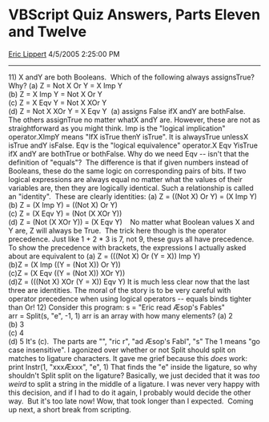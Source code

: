 <div id="page">

# VBScript Quiz Answers, Parts Eleven and Twelve

[Eric Lippert](https://social.msdn.microsoft.com/profile/Eric%20Lippert) 4/5/2005 2:25:00 PM

-----

<div id="content">

11\) X andY are both Booleans.  Which of the following always assignsTrue?  Why? (a) Z = Not X Or Y = X Imp Y  
(b) Z = X Imp Y = Not X Or Y  
(c) Z = X Eqv Y = Not X XOr Y  
(d) Z = Not X XOr Y = X Eqv Y  (a) assigns False ifX andY are bothFalse.  The others assignTrue no matter whatX andY are. However, these are not as straightforward as you might think. Imp is the "logical implication" operator.XImpY means "IfX isTrue thenY isTrue". It is alwaysTrue unlessX isTrue andY isFalse. Eqv is the "logical equivalence" operator.X Eqv YisTrue ifX andY are bothTrue or bothFalse. Why do we need Eqv -- isn't that the definition of "equals"?  The difference is that if given numbers instead of Booleans, these do the same logic on corresponding pairs of bits. If two logical expressions are always equal no matter what the values of their variables are, then they are logically identical. Such a relationship is called an "identity".  These are clearly identities: (a) Z = ((Not X) Or Y) = (X Imp Y)  
(b) Z = (X Imp Y) = ((Not X) Or Y)  
(c) Z = (X Eqv Y) = (Not (X XOr Y))  
(d) Z = (Not (X XOr Y)) = (X Eqv Y)    No matter what Boolean values X and Y are, Z will always be True.  The trick here though is the operator precedence. Just like 1 + 2 \* 3 is 7, not 9, these guys all have precedence.  To show the precedence with brackets, the expressions I actually asked about are equivalent to (a) Z = (((Not X) Or (Y = X)) Imp Y)  
(b)Z = (X Imp ((Y = (Not X)) Or Y))  
(c)Z = (X Eqv ((Y = (Not X)) XOr Y))  
(d)Z = (((Not X) XOr (Y = X)) Eqv Y) It is much less clear now that the last three are identities. The moral of the story is to be very careful with operator precedence when using logical operators -- equals binds tighter than Or\! 12) Consider this program: s = "Eric read Æsop's Fables"  
arr = Split(s, "e", -1, 1) arr is an array with how many elements? (a) 2  
(b) 3  
(c) 4  
(d) 5 It's (c).  The parts are "", "ric r", "ad Æsop's Fabl", "s" The 1 means "go case insensitive". I agonized over whether or not Split should split on matches to ligature characters. It gave me grief because this *does* work: print Instr(1, "xxxÆxxx", "e", 1) That finds the "e" inside the ligature, so why shouldn't Split split on the ligature? Basically, we just decided that it was *too weird* to split a string in the middle of a ligature. I was never very happy with this decision, and if I had to do it again, I probably would decide the other way.  But it's too late now\! Wow, that took longer than I expected.  Coming up next, a short break from scripting.

</div>

</div>

